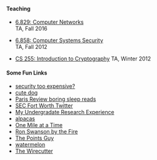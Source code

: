 #### Teaching
* [6.829: Computer Networks](http://web.mit.edu/6.829/www/2016/)  
TA, Fall 2016

* [6.858: Computer Systems Security](http://css.csail.mit.edu/6.858/2012/)  
TA, Fall 2012

* [CS 255: Introduction to Cryptography](http://crypto.stanford.edu/~dabo/courses/cs255_winter12/)
TA, Winter 2012

#### Some Fun Links

* [security too expensive?](http://www.commitstrip.com/en/2017/06/19/security-too-expensive-try-a-hack/)
* [cute dog](http://www.sanger.dk/)
* [Paris Review boring sleep reads](https://www.theparisreview.org/blog/tag/sleepy/)
* [SEC Fort Worth Twitter](https://twitter.com/FortWorth_SEC)
* [My Undergradate Research Experience](./files/papers/article.pdf)
* [alpacas](https://twitter.com/BarnacreAlpacas)
* [One Mile at a Time](http://onemileatatime.boardingarea.com/)
* [Ron Swanson by the Fire](https://www.youtube.com/watch?v=LS-ErOKpO4E)
* [The Points Guy](http://thepointsguy.com/)
* [watermelon](https://www.youtube.com/watch?v=4dAy9u0_9nM)
* [The Wirecutter](http://thewirecutter.com/)
